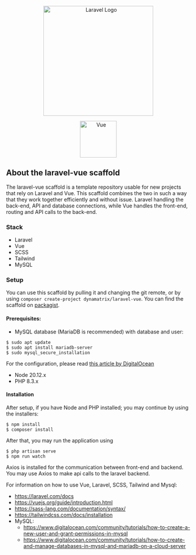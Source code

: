 <p align="center"><a href="https://laravel.com" target="_blank"><img src="https://raw.githubusercontent.com/laravel/art/master/logo-lockup/5%20SVG/2%20CMYK/1%20Full%20Color/laravel-logolockup-cmyk-red.svg" width=300px" alt="Laravel Logo"></a></p>
<p align="center"><a href="vuejs.org" target="_blank"><img src="https://upload.wikimedia.org/wikipedia/commons/thumb/9/95/Vue.js_Logo_2.svg/1200px-Vue.js_Logo_2.svg.png" width="100px" alt="Vue"></a></p></p>

## About the laravel-vue scaffold

The laravel-vue scaffold is a template repository usable for new projects that rely on Laravel and Vue. This scaffold combines the two in such a way that they work together efficiently and without issue. Laravel handling the back-end, API and database connections, while Vue handles the front-end, routing and API calls to the back-end.

### Stack

- Laravel
- Vue
- SCSS
- Tailwind
- MySQL

### Setup
You can use this scaffold by pulling it and changing the git remote, or by using `composer create-project dynamatrix/laravel-vue`.
You can find the scaffold on [packagist](https://packagist.org/packages/dynamatrix/laravel-vue).

#### Prerequisites:
- MySQL database (MariaDB is recommended) with database and user:
```shell
$ sudo apt update
$ sudo apt install mariadb-server
$ sudo mysql_secure_installation
```

For the configuration, please read [this article by DigitalOcean](https://www.digitalocean.com/community/tutorials/how-to-install-mariadb-on-ubuntu-22-04#step-2-configuring-mariadb)

- Node 20.12.x
- PHP 8.3.x

#### Installation
After setup, if you have Node and PHP installed; you may continue by using the installers:
```shell
$ npm install
$ composer install
```

After that, you may run the application using
```shell
$ php artisan serve
$ npm run watch
```

Axios is installed for the communication between front-end and backend. You may use Axios to make api calls to the laravel backend.

For information on how to use Vue, Laravel, SCSS, Tailwind and Mysql:
- https://laravel.com/docs
- https://vuejs.org/guide/introduction.html
- https://sass-lang.com/documentation/syntax/
- https://tailwindcss.com/docs/installation
- MySQL:
  - https://www.digitalocean.com/community/tutorials/how-to-create-a-new-user-and-grant-permissions-in-mysql
  - https://www.digitalocean.com/community/tutorials/how-to-create-and-manage-databases-in-mysql-and-mariadb-on-a-cloud-server

